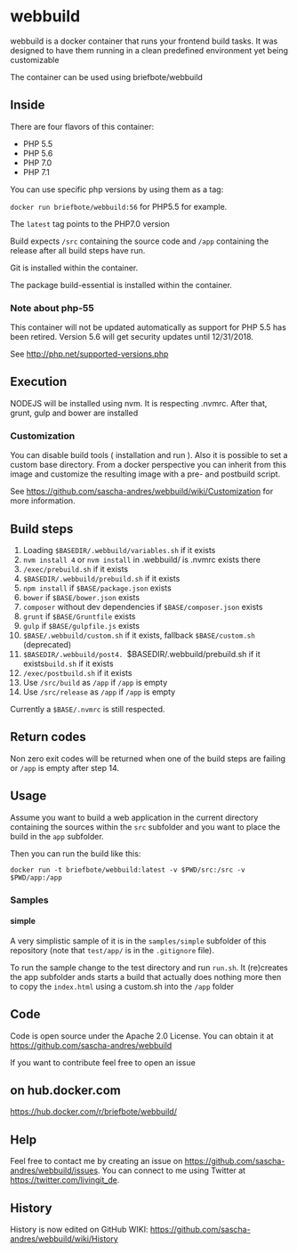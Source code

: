 # webbuild #

webbuild is a docker container that runs your frontend build tasks. It
was designed to have them running in a clean predefined environment yet
being customizable

The container can be used using briefbote/webbuild

## Inside ##

There are four flavors of this container:

* PHP 5.5
* PHP 5.6
* PHP 7.0
* PHP 7.1

You can use specific php versions by using them as a tag:

`docker run briefbote/webbuild:56` for PHP5.5 for example.

The `latest` tag points to the PHP7.0 version

Build expects `/src` containing the source code and `/app` containing the release after all build steps have run.

Git is installed within the container.

The package build-essential is installed within the container.

### Note about php-55

This container will not be updated automatically as support for PHP 5.5 has been retired. Version 5.6 will get security updates until 12/31/2018.

See http://php.net/supported-versions.php

## Execution ##

NODEJS will be installed using nvm. It is respecting .nvmrc. After that, grunt, gulp and bower are installed

### Customization

You can disable build tools ( installation and run ). Also it is possible to set a custom base directory. From a docker perspective you can inherit from this image and customize the resulting image with a pre- and postbuild script.

See https://github.com/sascha-andres/webbuild/wiki/Customization for more information. 

## Build steps ##

1. Loading `$BASEDIR/.webbuild/variables.sh` if it exists
2. `nvm install 4` or `nvm install` in .webbuild/ is .nvmrc exists there
3. `/exec/prebuild.sh` if it exists
4. `$BASEDIR/.webbuild/prebuild.sh` if it exists
5. `npm install` if `$BASE/package.json` exists
6. `bower` if `$BASE/bower.json` exists
7. `composer` without dev dependencies if `$BASE/composer.json` exists
8. `grunt` if `$BASE/Gruntfile` exists
9. `gulp` if `$BASE/gulpfile.js` exists
10. `$BASE/.webbuild/custom.sh` if it exists, fallback `$BASE/custom.sh` (deprecated)
11. `$BASEDIR/.webbuild/post4. `$BASEDIR/.webbuild/prebuild.sh if it exists`build.sh` if it exists
12. `/exec/postbuild.sh` if it exists
13. Use `/src/build` as `/app` if `/app` is empty
14. Use `/src/release` as `/app` if `/app` is empty

Currently a `$BASE/.nvmrc` is still respected.

## Return codes ##

Non zero exit codes will be returned when one of the build steps are failing or `/app` is empty after step 14.

## Usage ##

Assume you want to build a web application in the current directory containing the sources within the `src` subfolder
and you want to place the build in the `app` subfolder.

Then you can run the build like this:

    docker run -t briefbote/webbuild:latest -v $PWD/src:/src -v $PWD/app:/app

### Samples

#### simple

A very simplistic sample of it is in the `samples/simple` subfolder of this repository (note that `test/app/` is in the `.gitignore` file).

To run the sample change to the test directory and run `run.sh`. It (re)creates the app subfolder ands starts a build
that actually does nothing more then to copy the `index.html` using a custom.sh into the `/app` folder

## Code ##

Code is open source under the Apache 2.0 License. You can obtain it at https://github.com/sascha-andres/webbuild

If you want to contribute feel free to open an issue

## on hub.docker.com ##

https://hub.docker.com/r/briefbote/webbuild/

## Help

Feel free to contact me by creating an issue on https://github.com/sascha-andres/webbuild/issues.
You can connect to me using Twitter at https://twitter.com/livingit_de.

## History ##

History is now edited on GitHub WIKI: https://github.com/sascha-andres/webbuild/wiki/History
